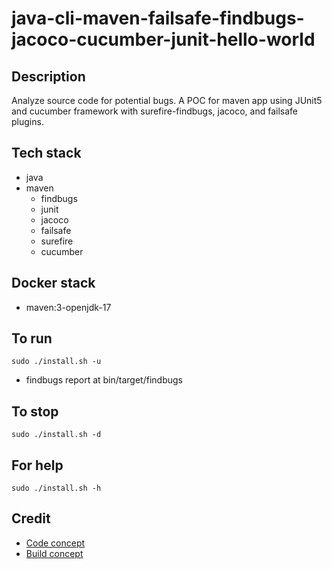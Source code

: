 # java-cli-maven-failsafe-findbugs-jacoco-cucumber-junit-hello-world

## Description
Analyze source code for potential bugs.
A POC for maven app using JUnit5
and cucumber framework with surefire-findbugs,
jacoco, and failsafe plugins.

## Tech stack
- java
- maven
	- findbugs
  - junit
  - jacoco
  - failsafe
  - surefire
  - cucumber

## Docker stack
- maven:3-openjdk-17

## To run
`sudo ./install.sh -u`
- findbugs report at bin/target/findbugs

## To stop
`sudo ./install.sh -d`

## For help
`sudo ./install.sh -h`

## Credit
- [Code concept](https://stackoverflow.com/questions/67847818/maven-junit-5-cucumber-not-running-tests)
- [Build concept](https://github.com/citrusframework/citrus-samples/blob/main/samples-junit/sample-junit5/pom.xml)
